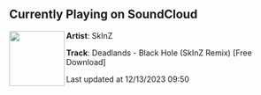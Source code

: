 ## Currently Playing on SoundCloud

[<img align="left" width="100" src="https://i1.sndcdn.com/artworks-Mvzbx8VVMdqdytUg-HvOTqg-t500x500.jpg">](https://soundcloud.com/blakeskinz/deadlands-black-hole-skinz-remix)

**Artist**: SkInZ 

**Track**: Deadlands - Black Hole (SkInZ Remix) [Free Download]

Last updated at 12/13/2023 09:50
